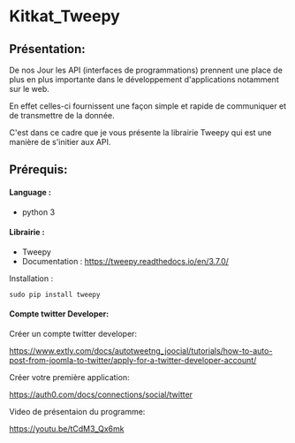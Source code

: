 # Kitkat_Tweepy

## Présentation:
De nos Jour les API (interfaces de programmations) prennent une place de plus en plus importante dans le développement d'applications notamment sur le web. 

En effet celles-ci fournissent une façon simple et rapide de communiquer et de transmettre de la donnée.

C'est dans ce cadre que je vous présente la librairie Tweepy qui est une manière de s'initier aux API.

## Prérequis:

#### Language : 
- python 3

#### Librairie :
- Tweepy
- Documentation : https://tweepy.readthedocs.io/en/3.7.0/

Installation :
```
sudo pip install tweepy
```

#### Compte twitter Developer:

Créer un compte twitter developer:

https://www.extly.com/docs/autotweetng_joocial/tutorials/how-to-auto-post-from-joomla-to-twitter/apply-for-a-twitter-developer-account/

Créer votre première application:

https://auth0.com/docs/connections/social/twitter


Video de présentaion du programme:

https://youtu.be/tCdM3_Qx6mk


